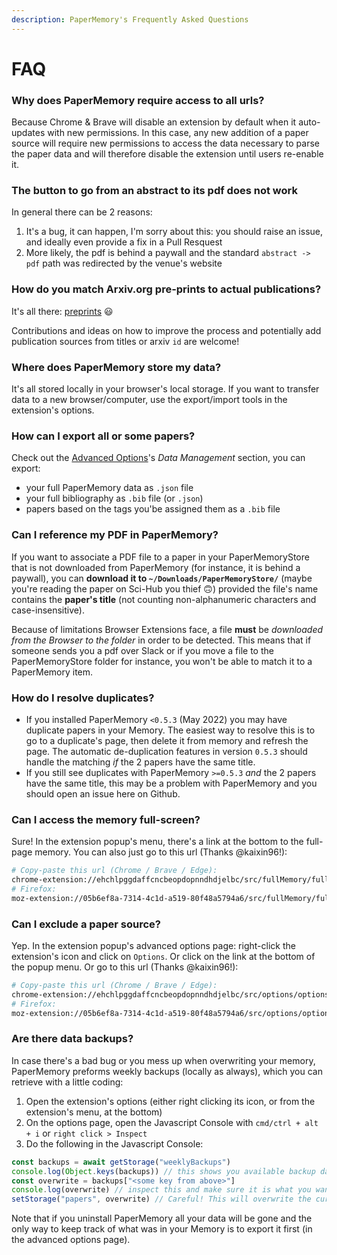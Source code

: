 ```yaml
---
description: PaperMemory's Frequently Asked Questions
---
```


# FAQ


### Why does PaperMemory require access to all urls?

Because Chrome & Brave will disable an extension by default when it auto-updates with new permissions. In this case, any new addition of a paper source will require new permissions to access the data necessary to parse the paper data and will therefore disable the extension until users re-enable it.

### The button to go from an abstract to its pdf does not work

In general there can be 2 reasons:

1. It's a bug, it can happen, I'm sorry about this: you should raise an issue, and ideally even provide a fix in a Pull Resquest
2. More likely, the pdf is behind a paywall and the standard `abstract -> pdf` path was redirected by the venue's website


### How do you match Arxiv.org pre-prints to actual publications?


It's all there: [preprints](features.md#preprint-matching) 😃

Contributions and ideas on how to improve the process and potentially add publication sources from titles or arxiv `id` are welcome!

### Where does PaperMemory store my data?

It's all stored locally in your browser's local storage. If you want to transfer data to a new browser/computer, use the export/import tools in the extension's options.

### How can I export all or some papers?

Check out the [Advanced Options](./configuration.md#advanced-options)'s *Data Management* section, you can export:

* your full PaperMemory data as `.json` file
* your full bibliography as `.bib`  file (or `.json`)
* papers based on the tags you'be assigned them as a `.bib` file

### Can I reference my PDF in PaperMemory?

If you want to associate a PDF file to a paper in your PaperMemoryStore that is not downloaded from PaperMemory (for instance, it is behind a paywall), you can **download it to `~/Downloads/PaperMemoryStore/`** (maybe you're reading the paper on Sci-Hub you thief 🙃) provided the file's name contains the **paper's title** (not counting non-alphanumeric characters and case-insensitive).

Because of limitations Browser Extensions face, a file **must** be _downloaded from the Browser to the folder_ in order to be detected. This means that if someone sends you a pdf over Slack or if you move a file to the PaperMemoryStore folder for instance, you won't be able to match it to a PaperMemory item.

### How do I resolve duplicates?

* If you installed PaperMemory `<0.5.3` (May 2022) you may have duplicate papers in your Memory. The easiest way to resolve this is to go to a duplicate's page, then delete it from memory and refresh the page. The automatic de-duplication features in version `0.5.3` should handle the matching _if_ the 2 papers have the same title.
* If you still see duplicates with PaperMemory `>=0.5.3` _and_ the 2 papers have the same title, this may be a problem with PaperMemory and you should open an issue here on Github.


### Can I access the memory full-screen?

Sure! In the extension popup's menu, there's a link at the bottom to the full-page memory. You can also just go to this url (Thanks @kaixin96!):

```bash
# Copy-paste this url (Chrome / Brave / Edge):
chrome-extension://ehchlpggdaffcncbeopdopnndhdjelbc/src/fullMemory/fullMemory.html
# Firefox:
moz-extension://05b6ef8a-7314-4c1d-a519-80f48a5794a6/src/fullMemory/fullMemory.html
```

### Can I exclude a paper source?

Yep. In the extension popup's advanced options page: right-click the extension's icon and click on `Options`. Or click on the link at the bottom of the popup menu. Or go to this url (Thanks @kaixin96!):

```bash
# Copy-paste this url (Chrome / Brave / Edge):
chrome-extension://ehchlpggdaffcncbeopdopnndhdjelbc/src/options/options.html
# Firefox:
moz-extension://05b6ef8a-7314-4c1d-a519-80f48a5794a6/src/options/options.html
```

### Are there data backups?

In case there's a bad bug or you mess up when overwriting your memory, PaperMemory preforms weekly backups (locally as always), which you can retrieve with a little coding:

1. Open the extension's options (either right clicking its icon, or from the extension's menu, at the bottom)
2. On the options page, open the Javascript Console with `cmd/ctrl + alt + i` or `right click > Inspect`
3. Do the following in the Javascript Console:

```javascript
const backups = await getStorage("weeklyBackups")
console.log(Object.keys(backups)) // this shows you available backup dates
const overwrite = backups["<some key from above>"]
console.log(overwrite) // inspect this and make sure it is what you want
setStorage("papers", overwrite) // Careful! This will overwrite the current data with the backup data
```

Note that if you uninstall PaperMemory all your data will be gone and the only way to keep track of what was in your Memory is to export it first (in the advanced options page).